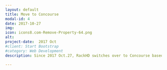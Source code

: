 ```yaml
---
layout: default
title: Move to Concourse 
modal-id: 4
date: 2017-10-27
img: 
icon: icons8.com-Remove-Property-64.png 
alt: 
project-date:  2017 Oct
#client: Start Bootstrap
#category: Web Development
description: Since 2017 Oct.27, RackHD switches over to Concourse based pipelines for pull request quality gate testing and continous delivery. When a PR is created, a RackHD committer will first need to set the run-test label on the PR to allow the PR quality gate test runs. A RackHD committer will then need to review the PR. <br/> Once the PR code reviews and PR gate test pass, a RackHD committer can merge the PR to master. Once the PR has been merged to master, the "Post Merge Test" will run. Once the "Post Merge Test" passes, the new docker, debian image will be posted to Dockerhub and bintray. A link to the PR status will be posted to the PR status in github with details and log information. "http://rackhd.readthedocs.io/en/latest/devguide/contributing.html#quality-gates-for-the-pull-requests" is  updated to reflect these changes. At the same time, OVA/Vagrant packages release have be deprecated, but scripts are provided to help community to build images.

---
```

